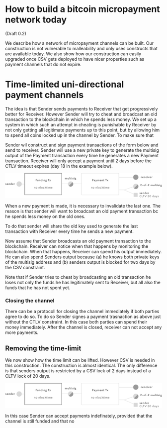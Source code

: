 # How to build a bitcoin micropayment network today
(Draft 0.2)

We describe how a network of micropayment channels can be built. Our construction is not vulnerable to malleability and only uses constructs that are available today. We also show how our construction can easily upgraded once CSV gets deployed to have nicer properties such as payment channels that do not expire. 

# Time-limited uni-directional payment channels

The idea is that Sender sends payments to Receiver that get progressively better for Receiver. However Sender will try to cheat and broadcast an old transaction to the blockchain in which he spends less money. We set up a system in which such an attempt in cheating is punishable by Receiver by not only getting all legitimate payments up to this point, but by allowing him to spend all coins locked up in the channel by Sender. To make sure that 

Sender wil construct and sign payment transactions of the form below and send to receiver. Sender will use a new private key to generate the multisig output of the Payment transaction every time he generates a new Payment transaction. Receiver will only accept a payment until 2 days before the CTLV timeout expires (day 18 in the example below).

![alt text](./ntl-channel-now.png "ntl-channel-now.png")

When a new payment is made, it is necessary to invalidate the last one. The reason is that sender will want to broadcast an old payment transaction bc he spends less money on the old ones.

To do that sender will share the old key used to generate the last transaction with Receiver every time he sends a new payment.

Now assume that Sender broadcasts an old payment transaction to the blockchain. Receiver can notice when that happens by monitoring the blockchain. When that happens, Receiver can spend his output immediately. He can also spend Senders output because (a) he knows both private keys of the multisig address and (b) senders output is blocked for two days by the CSV constraint. 

Note that if Sender tries to cheat by broadcasting an old transaction he loses not only the funds he has legitimately sent to Receiver, but all also the funds that he has not spent yet.

### Closing the channel

There can be a protocoll for closing the channel immediately if both parties agree to do so. To do so Sender signes a payment trasnaction as above just without the CTLV constraint. In this case both parties can spend their money immediately. After the channel is closed, receiver can not accept any more payments.

## Removing the time-limit

We now show how the time limit can be lifted. However CSV is needed in this construction. The construction is almost identical. The only difference is that senders output is restricted by a CSV lock of 2 days instead of a CLTV lock of 20 days.

![alt text](./ntl-channel-now.png "ntl-channel-now.png")

In this case Sender can accept payments indefinately, provided that the channel is still funded and that no 

